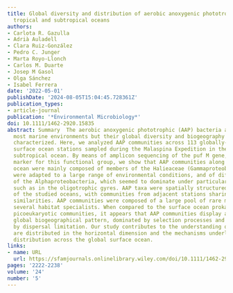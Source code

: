 ```yaml
---
title: Global diversity and distribution of aerobic anoxygenic phototrophs in the
  tropical and subtropical oceans
authors:
- Carlota R. Gazulla
- Adrià Auladell
- Clara Ruiz‐González
- Pedro C. Junger
- Marta Royo‐Llonch
- Carlos M. Duarte
- Josep M Gasol
- Olga Sánchez
- Isabel Ferrera
date: '2022-05-01'
publishDate: '2024-08-05T15:04:45.728361Z'
publication_types:
- article-journal
publication: '*Environmental Microbiology*'
doi: 10.1111/1462-2920.15835
abstract: Summary  The aerobic anoxygenic phototrophic (AAP) bacteria are common in
  most marine environments but their global diversity and biogeography remain poorly
  characterized. Here, we analyzed AAP communities across 113 globally‐distributed
  surface ocean stations sampled during the Malaspina Expedition in the tropical and
  subtropical ocean. By means of amplicon sequencing of the puf M gene, a genetic
  marker for this functional group, we show that AAP communities along the surface
  ocean were mainly composed of members of the Halieaceae (Gammaproteobacteria), which
  were adapted to a large range of environmental conditions, and of different clades
  of the Alphaproteobacteria, which seemed to dominate under particular circumstances,
  such as in the oligotrophic gyres. AAP taxa were spatially structured within each
  of the studied oceans, with communities from adjacent stations sharing more taxonomic
  similarities. AAP communities were composed of a large pool of rare members and
  several habitat specialists. When compared to the surface ocean prokaryotic and
  picoeukaryotic communities, it appears that AAP communities display an idiosyncratic
  global biogeographical pattern, dominated by selection processes and less influenced
  by dispersal limitation. Our study contributes to the understanding of how AAP communities
  are distributed in the horizontal dimension and the mechanisms underlying their
  distribution across the global surface ocean.
links:
- name: URL
  url: https://sfamjournals.onlinelibrary.wiley.com/doi/10.1111/1462-2920.15835
pages: '2222-2238'
volume: '24'
number: '5'
---
```

